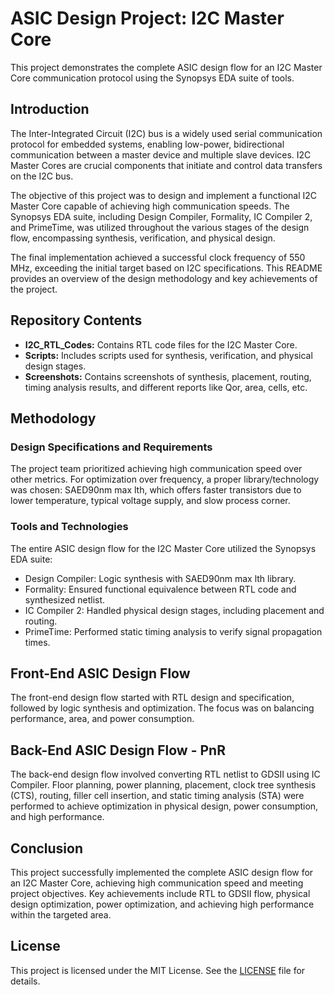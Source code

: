 # ASIC Design Project: I2C Master Core

This project demonstrates the complete ASIC design flow for an I2C Master Core communication protocol using the Synopsys EDA suite of tools.

## Introduction

The Inter-Integrated Circuit (I2C) bus is a widely used serial communication protocol for embedded systems, enabling low-power, bidirectional communication between a master device and multiple slave devices. I2C Master Cores are crucial components that initiate and control data transfers on the I2C bus.

The objective of this project was to design and implement a functional I2C Master Core capable of achieving high communication speeds. The Synopsys EDA suite, including Design Compiler, Formality, IC Compiler 2, and PrimeTime, was utilized throughout the various stages of the design flow, encompassing synthesis, verification, and physical design. 

The final implementation achieved a successful clock frequency of 550 MHz, exceeding the initial target based on I2C specifications. This README provides an overview of the design methodology and key achievements of the project.

## Repository Contents

- **I2C_RTL_Codes:** Contains RTL code files for the I2C Master Core.
- **Scripts:** Includes scripts used for synthesis, verification, and physical design stages.
- **Screenshots:** Contains screenshots of synthesis, placement, routing, timing analysis results, and different reports like Qor, area, cells, etc.

## Methodology

### Design Specifications and Requirements

The project team prioritized achieving high communication speed over other metrics. For optimization over frequency, a proper library/technology was chosen: SAED90nm max lth, which offers faster transistors due to lower temperature, typical voltage supply, and slow process corner.

### Tools and Technologies

The entire ASIC design flow for the I2C Master Core utilized the Synopsys EDA suite:
- Design Compiler: Logic synthesis with SAED90nm max lth library.
- Formality: Ensured functional equivalence between RTL code and synthesized netlist.
- IC Compiler 2: Handled physical design stages, including placement and routing.
- PrimeTime: Performed static timing analysis to verify signal propagation times.

## Front-End ASIC Design Flow

The front-end design flow started with RTL design and specification, followed by logic synthesis and optimization. The focus was on balancing performance, area, and power consumption.

## Back-End ASIC Design Flow - PnR

The back-end design flow involved converting RTL netlist to GDSII using IC Compiler. Floor planning, power planning, placement, clock tree synthesis (CTS), routing, filler cell insertion, and static timing analysis (STA) were performed to achieve optimization in physical design, power consumption, and high performance.

## Conclusion

This project successfully implemented the complete ASIC design flow for an I2C Master Core, achieving high communication speed and meeting project objectives. Key achievements include RTL to GDSII flow, physical design optimization, power optimization, and achieving high performance within the targeted area.

## License

This project is licensed under the MIT License. See the [LICENSE](LICENSE) file for details.
